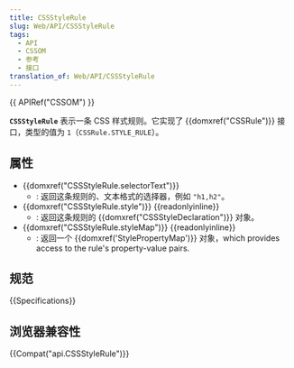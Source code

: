 ```yaml
---
title: CSSStyleRule
slug: Web/API/CSSStyleRule
tags:
  - API
  - CSSOM
  - 参考
  - 接口
translation_of: Web/API/CSSStyleRule
---
```

{{ APIRef("CSSOM") }}

**`CSSStyleRule`** 表示一条 CSS 样式规则。它实现了 {{domxref("CSSRule")}} 接口，类型的值为 `1`（`CSSRule.STYLE_RULE`）。

## 属性

- {{domxref("CSSStyleRule.selectorText")}}
  - : 返回这条规则的、文本格式的选择器，例如 `"h1,h2"`。
- {{domxref("CSSStyleRule.style")}} {{readonlyinline}}
  - : 返回这条规则的 {{domxref("CSSStyleDeclaration")}} 对象。
- {{domxref("CSSStyleRule.styleMap")}} {{readonlyinline}}
  - : 返回一个 {{domxref('StylePropertyMap')}} 对象，which provides access to the rule's property-value pairs.

## 规范

{{Specifications}}

## 浏览器兼容性

{{Compat("api.CSSStyleRule")}}
